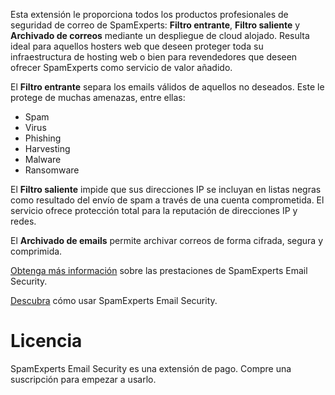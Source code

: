 Esta extensión le proporciona todos los productos profesionales de seguridad de correo de SpamExperts: **Filtro entrante**, **Filtro saliente** y **Archivado de correos** mediante un despliegue de cloud alojado. Resulta ideal para aquellos hosters web que deseen proteger toda su infraestructura de hosting web o bien para revendedores que deseen ofrecer SpamExperts como servicio de valor añadido.

El **Filtro entrante** separa los emails válidos de aquellos no deseados. Este le protege de muchas amenazas, entre ellas:

- Spam
- Virus
- Phishing
- Harvesting
- Malware
- Ransomware

El **Filtro saliente** impide que sus direcciones IP se incluyan en listas negras como resultado del envío de spam a través de una cuenta comprometida. El servicio ofrece protección total para la reputación de direcciones IP y redes.

El **Archivado de emails** permite archivar correos de forma cifrada, segura y comprimida.

[Obtenga más información](https://www.spamexperts.com/services/incoming-filtering) sobre las prestaciones de SpamExperts Email Security.

[Descubra](https://github.com/SpamExperts/plesk-extension/blob/master/docs/user-manual.md) cómo usar SpamExperts Email Security.

# Licencia

SpamExperts Email Security es una extensión de pago. Compre una suscripción para empezar a usarlo.
